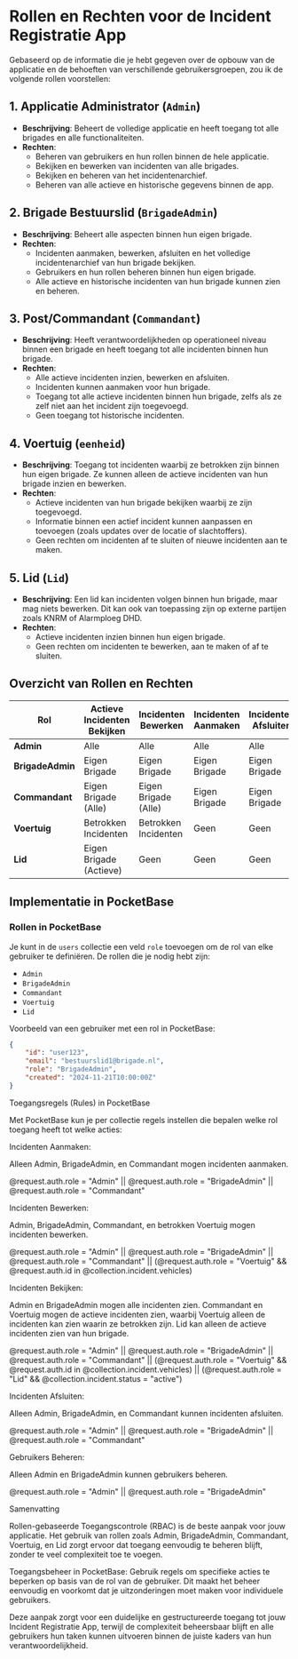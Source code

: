 # Rollen en Rechten voor de Incident Registratie App

Gebaseerd op de informatie die je hebt gegeven over de opbouw van de applicatie en de behoeften van verschillende gebruikersgroepen, zou ik de volgende rollen voorstellen:

## 1. Applicatie Administrator (`Admin`)
- **Beschrijving**: Beheert de volledige applicatie en heeft toegang tot alle brigades en alle functionaliteiten.
- **Rechten**:
  - Beheren van gebruikers en hun rollen binnen de hele applicatie.
  - Bekijken en bewerken van incidenten van alle brigades.
  - Bekijken en beheren van het incidentenarchief.
  - Beheren van alle actieve en historische gegevens binnen de app.

## 2. Brigade Bestuurslid (`BrigadeAdmin`)
- **Beschrijving**: Beheert alle aspecten binnen hun eigen brigade.
- **Rechten**:
  - Incidenten aanmaken, bewerken, afsluiten en het volledige incidentenarchief van hun brigade bekijken.
  - Gebruikers en hun rollen beheren binnen hun eigen brigade.
  - Alle actieve en historische incidenten van hun brigade kunnen zien en beheren.

## 3. Post/Commandant (`Commandant`)
- **Beschrijving**: Heeft verantwoordelijkheden op operationeel niveau binnen een brigade en heeft toegang tot alle incidenten binnen hun brigade.
- **Rechten**:
  - Alle actieve incidenten inzien, bewerken en afsluiten.
  - Incidenten kunnen aanmaken voor hun brigade.
  - Toegang tot alle actieve incidenten binnen hun brigade, zelfs als ze zelf niet aan het incident zijn toegevoegd.
  - Geen toegang tot historische incidenten.

## 4. Voertuig (`eenheid`)
- **Beschrijving**: Toegang tot incidenten waarbij ze betrokken zijn binnen hun eigen brigade. Ze kunnen alleen de actieve incidenten van hun brigade inzien en bewerken.
- **Rechten**:
  - Actieve incidenten van hun brigade bekijken waarbij ze zijn toegevoegd.
  - Informatie binnen een actief incident kunnen aanpassen en toevoegen (zoals updates over de locatie of slachtoffers).
  - Geen rechten om incidenten af te sluiten of nieuwe incidenten aan te maken.

## 5. Lid (`Lid`)
- **Beschrijving**: Een lid kan incidenten volgen binnen hun brigade, maar mag niets bewerken. Dit kan ook van toepassing zijn op externe partijen zoals KNRM of Alarmploeg DHD.
- **Rechten**:
  - Actieve incidenten inzien binnen hun eigen brigade.
  - Geen rechten om incidenten te bewerken, aan te maken of af te sluiten.

## Overzicht van Rollen en Rechten

| Rol            | Actieve Incidenten Bekijken | Incidenten Bewerken | Incidenten Aanmaken | Incidenten Afsluiten | Incidenten Archief Bekijken | Gebruikers Beheren |
|----------------|-----------------------------|---------------------|---------------------|----------------------|----------------------------|---------------------|
| **Admin**      | Alle                        | Alle                | Alle                | Alle                 | Alle                       | Alle                |
| **BrigadeAdmin** | Eigen Brigade               | Eigen Brigade       | Eigen Brigade       | Eigen Brigade        | Eigen Brigade              | Eigen Brigade       |
| **Commandant** | Eigen Brigade (Alle)        | Eigen Brigade (Alle)| Eigen Brigade       | Eigen Brigade        | Geen                       | Geen                |
| **Voertuig**   | Betrokken Incidenten        | Betrokken Incidenten| Geen                | Geen                 | Geen                       | Geen                |
| **Lid**        | Eigen Brigade (Actieve)     | Geen                | Geen                | Geen                 | Geen                       | Geen                |

## Implementatie in PocketBase

### Rollen in PocketBase
Je kunt in de `users` collectie een veld `role` toevoegen om de rol van elke gebruiker te definiëren. De rollen die je nodig hebt zijn:
- `Admin`
- `BrigadeAdmin`
- `Commandant`
- `Voertuig`
- `Lid`

Voorbeeld van een gebruiker met een rol in PocketBase:
```json
{
    "id": "user123",
    "email": "bestuurslid1@brigade.nl",
    "role": "BrigadeAdmin",
    "created": "2024-11-21T10:00:00Z"
}


```

Toegangsregels (Rules) in PocketBase

Met PocketBase kun je per collectie regels instellen die bepalen welke rol toegang heeft tot welke acties:

Incidenten Aanmaken:

Alleen Admin, BrigadeAdmin, en Commandant mogen incidenten aanmaken.

@request.auth.role = "Admin" || @request.auth.role = "BrigadeAdmin" || @request.auth.role = "Commandant"

Incidenten Bewerken:

Admin, BrigadeAdmin, Commandant, en betrokken Voertuig mogen incidenten bewerken.

@request.auth.role = "Admin" || @request.auth.role = "BrigadeAdmin" || @request.auth.role = "Commandant" || (@request.auth.role = "Voertuig" && @request.auth.id in @collection.incident.vehicles)

Incidenten Bekijken:

Admin en BrigadeAdmin mogen alle incidenten zien. Commandant en Voertuig mogen de actieve incidenten zien, waarbij Voertuig alleen de incidenten kan zien waarin ze betrokken zijn. Lid kan alleen de actieve incidenten zien van hun brigade.

@request.auth.role = "Admin" || @request.auth.role = "BrigadeAdmin" || @request.auth.role = "Commandant" || (@request.auth.role = "Voertuig" && @request.auth.id in @collection.incident.vehicles) || (@request.auth.role = "Lid" && @collection.incident.status = "active")

Incidenten Afsluiten:

Alleen Admin, BrigadeAdmin, en Commandant kunnen incidenten afsluiten.

@request.auth.role = "Admin" || @request.auth.role = "BrigadeAdmin" || @request.auth.role = "Commandant"

Gebruikers Beheren:

Alleen Admin en BrigadeAdmin kunnen gebruikers beheren.

@request.auth.role = "Admin" || @request.auth.role = "BrigadeAdmin"

Samenvatting

Rollen-gebaseerde Toegangscontrole (RBAC) is de beste aanpak voor jouw applicatie. Het gebruik van rollen zoals Admin, BrigadeAdmin, Commandant, Voertuig, en Lid zorgt ervoor dat toegang eenvoudig te beheren blijft, zonder te veel complexiteit toe te voegen.

Toegangsbeheer in PocketBase: Gebruik regels om specifieke acties te beperken op basis van de rol van de gebruiker. Dit maakt het beheer eenvoudig en voorkomt dat je uitzonderingen moet maken voor individuele gebruikers.

Deze aanpak zorgt voor een duidelijke en gestructureerde toegang tot jouw Incident Registratie App, terwijl de complexiteit beheersbaar blijft en alle gebruikers hun taken kunnen uitvoeren binnen de juiste kaders van hun verantwoordelijkheid.